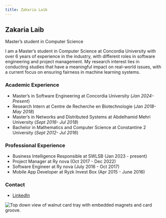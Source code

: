 ```yaml
---
title: Zakaria Laib
---
```

 
## Zakaria Laib
 
Master’s student in Computer Science
 
I am a Master’s student in Computer Science at Concordia University with over 6 years of experience in the industry, with different roles in software engineering and project management. My research interest lies in conducting studies that have a meaningful impact on real-world issues, with a current focus on ensuring fairness in machine learning systems.
 
### Academic Experience
 
- Master’s in Software Engineering at Concordia University (<em>Jan 2024-Present</em>)
- Research Intern at Centre de Recherche en Biotechnologie (<em>Jan 2018- May 2018</em>)
- Master’s in Networks and Distributed Systems at Abdelhamid Mehri University (<em>Sept 2016- Jul 2018</em>)
- Bachelor in Mathematics and Computer Science at Constantine 2 University (<em>Sept 2012- Jul 2016</em>)
 
### Professional Experience
 
- Business Intelligence Responsible at SWLSB (</em>Jan 2023 - present</em>)
- Project Manager at Ry nova (</em>Oct 2017 - Dec 2022</em>)
- Software Engineer at Ry nova (</em>July 2016 - Oct 2017</em>)
- Mobile App Developer at Ryzk Invest Box (</em>Apr 2015 - June 2016</em>)
 
### Contact
- [LinkedIn](https://www.linkedin.com/in/zakaria-laib-97b28222b)
 
![Top down view of walnut card tray with embedded magnets and card groove.](../../../static/img/zakaria-laib.jpeg)